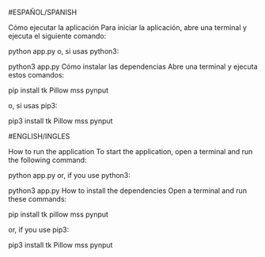 #ESPAÑOL/SPANISH

Cómo ejecutar la aplicación
Para iniciar la aplicación, abre una terminal y ejecuta el siguiente comando:

python app.py
o, si usas python3:

python3 app.py
Cómo instalar las dependencias
Abre una terminal y ejecuta estos comandos:


pip install tk Pillow mss pynput

o, si usas pip3:


pip3 install tk Pillow mss pynput


#ENGLISH/INGLES

How to run the application
To start the application, open a terminal and run the following command:

python app.py
or, if you use python3:

python3 app.py
How to install the dependencies
Open a terminal and run these commands:


pip install tk pillow mss pynput

or, if you use pip3:


pip3 install tk Pillow mss pynput


